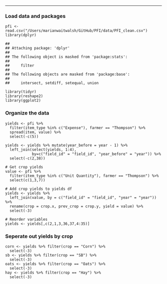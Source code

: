 <hr>

### Load data and packages

    pfi <- read.csv("/Users/marianwaitwalsh/GitHub/PFI/data/PFI_clean.csv")
    library(dplyr)

    ## 
    ## Attaching package: 'dplyr'
    ## 
    ## The following object is masked from 'package:stats':
    ## 
    ##     filter
    ## 
    ## The following objects are masked from 'package:base':
    ## 
    ##     intersect, setdiff, setequal, union

    library(tidyr)
    library(reshape2)
    library(ggplot2)

### Organize the data

    yields <- pfi %>%
      filter(item_type %in% c("Expense"), farmer == "Thompson") %>% 
      spread(item, value) %>% 
      select(-c(5))

    yields <- yields %>% mutate(year_before = year - 1) %>%
      left_join(select(yields, 1:4), 
                by=c("field_id" = "field_id", "year_before" = "year")) %>%
      select(-c(2,38))

    # Get crop yields
    value <- pfi %>% 
      filter(item_type %in% c("Unit Quantity"), farmer == "Thompson") %>%
      select(c(1,3,7))

    # Add crop yields to yields df
    yields <- yields %>% 
      left_join(value, by = c("field_id" = "field_id", "year" = "year")) %>%
      rename(crop = crop.x, prev_crop = crop.y, yield = value) %>%
      select(-3)

    # Reorder variables
    yields <- yields[,c(2,1,3,36,37,4:35)]

### Seperate out yields by crop

    corn <- yields %>% filter(crop == "Corn") %>%
      select(-3)
    sb <- yields %>% filter(crop == "SB") %>%
      select(-3)
    oats <- yields %>% filter(crop == "Oats") %>%
      select(-3)
    hay <- yields %>% filter(crop == "Hay") %>%
      select(-3)
